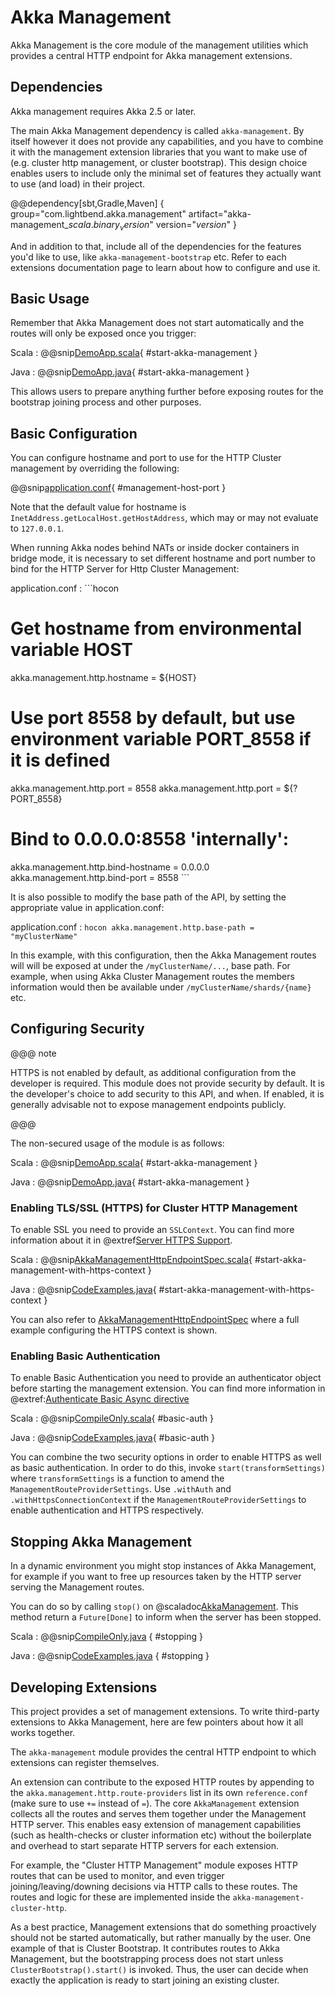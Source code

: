 <a id="akka-management"></a>
# Akka Management

Akka Management is the core module of the management utilities which provides a central HTTP endpoint for Akka
management extensions.

## Dependencies

Akka management requires Akka 2.5 or later.

The main Akka Management dependency is called `akka-management`. By itself however it does not provide any capabilities,
and you have to combine it with the management extension libraries that you want to make use of (e.g. cluster http management,
or cluster bootstrap). This design choice enables users to include only the minimal set of features they
actually want to use (and load) in their project.

@@dependency[sbt,Gradle,Maven] {
  group="com.lightbend.akka.management"
  artifact="akka-management_$scala.binary_version$"
  version="$version$"
}

And in addition to that, include all of the dependencies for the features you'd like to use,
like `akka-management-bootstrap` etc. Refer to each extensions documentation page to learn about how
to configure and use it.

## Basic Usage

Remember that Akka Management does not start automatically and the routes will only be exposed once you trigger:

Scala
:   @@snip[DemoApp.scala](/integration-test/kubernetes-api/src/main/scala/akka/cluster/bootstrap/DemoApp.scala){ #start-akka-management }

Java
:   @@snip[DemoApp.java](/integration-test/kubernetes-api-java/src/main/java/akka/cluster/bootstrap/demo/DemoApp.java){ #start-akka-management }
    
This allows users to prepare anything further before exposing routes for 
the bootstrap joining process and other purposes.


## Basic Configuration

You can configure hostname and port to use for the HTTP Cluster management by overriding the following:

@@snip[application.conf](/management/src/test/scala/akka/management/AkkaManagementHttpEndpointSpec.scala){ #management-host-port }

Note that the default value for hostname is `InetAddress.getLocalHost.getHostAddress`, which may or may not evaluate to
`127.0.0.1`.

When running Akka nodes behind NATs or inside docker containers in bridge mode,
it is necessary to set different hostname and port number to bind for the HTTP Server for Http Cluster Management:

application.conf
:   ```hocon
  # Get hostname from environmental variable HOST
  akka.management.http.hostname = ${HOST}
  # Use port 8558 by default, but use environment variable PORT_8558 if it is defined
  akka.management.http.port = 8558
  akka.management.http.port = ${?PORT_8558}
  # Bind to 0.0.0.0:8558 'internally': 
  akka.management.http.bind-hostname = 0.0.0.0
  akka.management.http.bind-port = 8558
    ```

It is also possible to modify the base path of the API, by setting the appropriate value in application.conf:

application.conf
:   ```hocon
    akka.management.http.base-path = "myClusterName"
    ```

In this example, with this configuration, then the Akka Management routes will will be exposed at under the `/myClusterName/...`,
base path. For example, when using Akka Cluster Management routes the members information would then be available under
`/myClusterName/shards/{name}` etc.


## Configuring Security

@@@ note

HTTPS is not enabled by default, as additional configuration from the developer is required. This module does not provide security by default.
It is the developer's choice to add security to this API, and when. If enabled, it is generally advisable not to expose management endpoints
publicly.

@@@

The non-secured usage of the module is as follows:

Scala
:   @@snip[DemoApp.scala](/integration-test/kubernetes-api/src/main/scala/akka/cluster/bootstrap/DemoApp.scala){ #start-akka-management }

Java
:   @@snip[DemoApp.java](/integration-test/kubernetes-api-java/src/main/java/akka/cluster/bootstrap/demo/DemoApp.java){ #start-akka-management }

### Enabling TLS/SSL (HTTPS) for Cluster HTTP Management

To enable SSL you need to provide an `SSLContext`. You can find more information about it in
@extref[Server HTTPS Support](akka-http-docs:/server-side/server-https-support).

Scala
:   @@snip[AkkaManagementHttpEndpointSpec.scala](/management/src/test/scala/akka/management/AkkaManagementHttpEndpointSpec.scala){ #start-akka-management-with-https-context }

Java
:   @@snip[CodeExamples.java](/management/src/test/java/akka/management/CodeExamples.java){ #start-akka-management-with-https-context }

You can also refer to [AkkaManagementHttpEndpointSpec](https://github.com/akka/akka-management/blob/119ad1871c3907c2ca528720361b8ccb20234c55/management/src/test/scala/akka/management/AkkaManagementHttpEndpointSpec.scala#L124-L148) where a full example configuring the HTTPS context is shown.

### Enabling Basic Authentication

To enable Basic Authentication you need to provide an authenticator object before starting the management extension.
You can find more information in @extref:[Authenticate Basic Async directive](akka-http-docs:scala/http/routing-dsl/directives/security-directives/authenticateBasicAsync)

Scala
:  @@snip[CompileOnly.scala](/management/src/test/scala/akka/management/CompileOnly.scala){ #basic-auth }

Java
:  @@snip[CodeExamples.java](/management/src/test/java/akka/management/CodeExamples.java){ #basic-auth }


You can combine the two security options in order to enable HTTPS as well as basic authentication.
In order to do this, invoke `start(transformSettings)` where `transformSettings` is a function
to amend the `ManagementRouteProviderSettings`. Use `.withAuth` and `.withHttpsConnectionContext`
if the `ManagementRouteProviderSettings` to enable authentication and HTTPS respectively.

## Stopping Akka Management

In a dynamic environment you might stop instances of Akka Management, for example if you want to free up resources
taken by the HTTP server serving the Management routes.

You can do so by calling `stop()` on @scaladoc[AkkaManagement](akka.management.scaladsl.AkkaManagement).
This method return a `Future[Done]` to inform when the server has been stopped.

Scala
:  @@snip[CompileOnly.java](/management/src/test/scala/akka/management/CompileOnly.scala) { #stopping }

Java
:  @@snip[CodeExamples.java](/management/src/test/scala/akka/management/CompileOnly.scala) { #stopping }

## Developing Extensions

This project provides a set of management extensions. To write third-party extensions to Akka Management, here
are few pointers about how it all works together.

The `akka-management` module provides the central HTTP endpoint to which extensions can register themselves.

An extension can contribute to the exposed HTTP routes by appending to the `akka.management.http.route-providers` list in
its own `reference.conf` (make sure to use `+=` instead of `=`). The core `AkkaManagement` extension
collects all the routes and serves them together under the Management HTTP server. This enables
easy extension of management capabilities (such as health-checks or cluster information etc)
without the boilerplate and overhead to start separate HTTP servers for each extension.

For example, the "Cluster HTTP Management" module exposes HTTP routes that can be used to monitor,
and even trigger joining/leaving/downing decisions via HTTP calls to these routes. The routes and
logic for these are implemented inside the `akka-management-cluster-http`.

As a best practice, Management extensions that do something proactively should not be
started automatically, but rather manually by the user. One example of that is Cluster Bootstrap.
It contributes routes to Akka Management, but the bootstrapping process does not start unless
`ClusterBootstrap().start()` is invoked. Thus, the user can decide when exactly
the application is ready to start joining an existing cluster.
